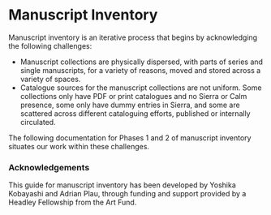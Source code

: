 # Manuscript Inventory

Manuscript inventory is an iterative process that begins by acknowledging the following challenges:

* Manuscript collections are physically dispersed, with parts of series and single manuscripts, for a variety of reasons, moved and stored across a variety of spaces.
* Catalogue sources for the manuscript collections are not uniform. Some collections only have PDF or print catalogues and no Sierra or Calm presence, some only have dummy entries in Sierra, and some are scattered across different cataloguing efforts, published or internally circulated.

The following documentation for Phases 1 and 2 of manuscript inventory situates our work within these challenges.

### Acknowledgements

This guide for manuscript inventory has been developed by Yoshika Kobayashi and Adrian Plau, through funding and support provided by a Headley Fellowship from the Art Fund.
